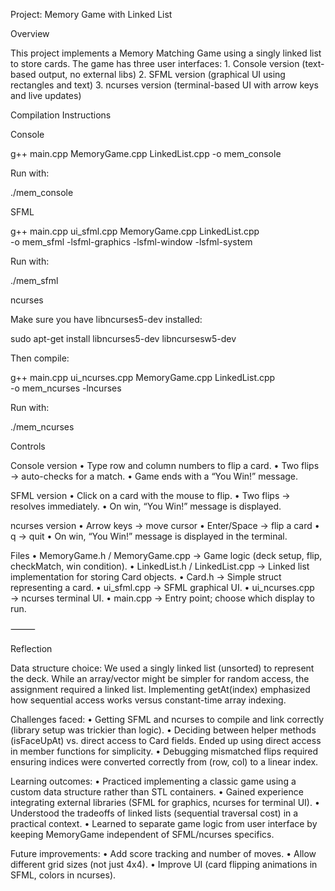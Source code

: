 Project: Memory Game with Linked List

Overview

This project implements a Memory Matching Game using a singly linked list to store cards.
The game has three user interfaces:
	1.	Console version (text-based output, no external libs)
	2.	SFML version (graphical UI using rectangles and text)
	3.	ncurses version (terminal-based UI with arrow keys and live updates)

Compilation Instructions

Console

g++ main.cpp MemoryGame.cpp LinkedList.cpp -o mem_console

Run with:

./mem_console

SFML

g++ main.cpp ui_sfml.cpp MemoryGame.cpp LinkedList.cpp \
  -o mem_sfml -lsfml-graphics -lsfml-window -lsfml-system

Run with:

./mem_sfml

ncurses

Make sure you have libncurses5-dev installed:

sudo apt-get install libncurses5-dev libncursesw5-dev

Then compile:

g++ main.cpp ui_ncurses.cpp MemoryGame.cpp LinkedList.cpp \
  -o mem_ncurses -lncurses

Run with:

./mem_ncurses


Controls

Console version
	•	Type row and column numbers to flip a card.
	•	Two flips → auto-checks for a match.
	•	Game ends with a “You Win!” message.

SFML version
	•	Click on a card with the mouse to flip.
	•	Two flips → resolves immediately.
	•	On win, “You Win!” message is displayed.

ncurses version
	•	Arrow keys → move cursor
	•	Enter/Space → flip a card
	•	q → quit
	•	On win, “You Win!” message is displayed in the terminal.

Files
	•	MemoryGame.h / MemoryGame.cpp → Game logic (deck setup, flip, checkMatch, win condition).
	•	LinkedList.h / LinkedList.cpp → Linked list implementation for storing Card objects.
	•	Card.h → Simple struct representing a card.
	•	ui_sfml.cpp → SFML graphical UI.
	•	ui_ncurses.cpp → ncurses terminal UI.
	•	main.cpp → Entry point; choose which display to run.

⸻

Reflection

Data structure choice:
We used a singly linked list (unsorted) to represent the deck. While an array/vector might be simpler for random access, the assignment required a linked list. Implementing getAt(index) emphasized how sequential access works versus constant-time array indexing.

Challenges faced:
	•	Getting SFML and ncurses to compile and link correctly (library setup was trickier than logic).
	•	Deciding between helper methods (isFaceUpAt) vs. direct access to Card fields. Ended up using direct access in member functions for simplicity.
	•	Debugging mismatched flips required ensuring indices were converted correctly from (row, col) to a linear index.

Learning outcomes:
	•	Practiced implementing a classic game using a custom data structure rather than STL containers.
	•	Gained experience integrating external libraries (SFML for graphics, ncurses for terminal UI).
	•	Understood the tradeoffs of linked lists (sequential traversal cost) in a practical context.
	•	Learned to separate game logic from user interface by keeping MemoryGame independent of SFML/ncurses specifics.

Future improvements:
	•	Add score tracking and number of moves.
	•	Allow different grid sizes (not just 4x4).
	•	Improve UI (card flipping animations in SFML, colors in ncurses).
